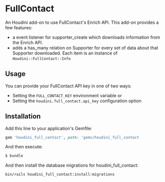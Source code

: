 # FullContact
An Houdini add-on to use FullContact's Enrich API. This add-on provides a few features:

* a event listener for supporter_create which downloads information from the Enrich API.
* adds a has_many relation on Supporter for every set of data about that Supporter downloaded.
Each item is an instance of `Houdini::FullContact::Info`

## Usage
You can provide your FullContact API key in one of two ways:

* Setting the `FULL_CONTACT_KEY` environment variable or
* Setting the `houdini.full_contact.api_key` configuration option

## Installation
Add this line to your application's Gemfile:

```ruby
gem 'houdini_full_contact', path: 'gems/houdini_full_contact
```

And then execute:
```bash
$ bundle
```

And then install the database migrations for houdini_full_contact:
```bash
bin/rails houdini_full_contact:install:migrations
```
